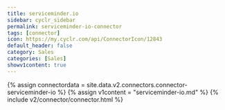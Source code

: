 ```yaml
---
title: serviceminder.io
sidebar: cyclr_sidebar
permalink: serviceminder-io-connector
tags: [connector]
icon: https://my.cyclr.com/api/ConnectorIcon/12843
default_header: false
category: Sales
categories: [Sales]
showv1content: true
---
```

{% assign connectordata = site.data.v2.connectors.connector-serviceminder-io %}
{% assign v1content = "serviceminder-io.md" %}
{% include v2/connector/connector.html %}	